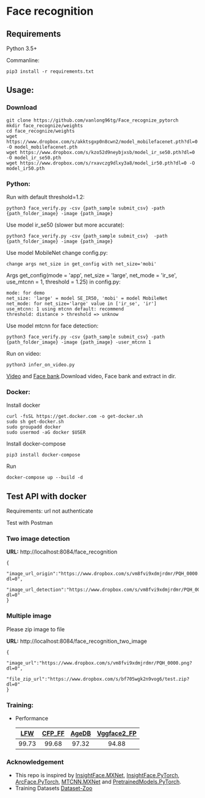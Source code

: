 # Face recognition
## Requirements
Python 3.5+

Commanline:
```
pip3 install -r requirements.txt
```

## Usage:
### Download
```
git clone https://github.com/vanlong96tg/Face_recognize_pytorch
mkdir face_recognize/weights
cd face_recognize/weights
wget https://www.dropbox.com/s/akktsgxp0n8cwn2/model_mobilefacenet.pth?dl=0 -O model_mobilefacenet.pth
wget https://www.dropbox.com/s/kzo52d9neybjxsb/model_ir_se50.pth?dl=0 -O model_ir_se50.pth
wget https://www.dropbox.com/s/rxavczg9dlxy3a8/model_ir50.pth?dl=0 -O model_ir50.pth
```
### Python:
Run with default threshold=1.2:
```
python3 face_verify.py -csv {path_sample submit_csv} -path {path_folder_image} -image {path_image}
```
Use model ir_se50 (slower but more accurate): 
```
python3 face_verify.py -csv {path_sample submit_csv}  -path {path_folder_image} -image {path_image}
```
Use model MobileNet change config.py: 
```
change args net_size in get_config with net_size='mobi'
```
Args get_config(mode = 'app', net_size = 'large', net_mode = 'ir_se', use_mtcnn = 1, threshold = 1.25) in config.py:
```
mode: for demo
net_size: 'large' = model SE_IR50, 'mobi' = model MobileNet
net_mode: for net_size='large' value in ['ir_se', 'ir']
use_mtcnn: 1 using mtcnn default: recommend
threshold: distance > threshold => unknow 

```
Use model mtcnn for face detection: 
```
python3 face_verify.py -csv {path_sample submit_csv} -path {path_folder_image} -image {path_image} -user_mtcnn 1
```
Run on video: 
```
python3 infer_on_video.py 
```
[Video](https://www.dropbox.com/s/7g26jvp1j4epo7n/video.mp4?dl=0) and [Face bank](https://www.dropbox.com/s/4pstxap2uozvukc/Face_bank.zip?dl=0).Download video, Face bank and extract in dir.

### Docker:
Install docker
```
curl -fsSL https://get.docker.com -o get-docker.sh
sudo sh get-docker.sh
sudo groupadd docker
sudo usermod -aG docker $USER
```
Install docker-compose
```
pip3 install docker-compose
```
Run
```
docker-compose up --build -d
```
## Test API with docker
Requirements: url not authenticate

Test with Postman
### Two image detection
**URL:** http://localhost:8084/face_recognition
```
{
	"image_url_origin":"https://www.dropbox.com/s/vm8fvi9xdmjrdmr/PQH_0000.png?dl=0",
	"image_url_detection":"https://www.dropbox.com/s/vm8fvi9xdmjrdmr/PQH_0000.png?dl=0"
}
```
### Multiple image 
Please zip image to file

**URL:** http://localhost:8084/face_recognition_two_image
```
{
	"image_url":"https://www.dropbox.com/s/vm8fvi9xdmjrdmr/PQH_0000.png?dl=0",
	"file_zip_url":"https://www.dropbox.com/s/bf705wgk2n9vog6/test.zip?dl=0"
}
```
### Training:
* Performance

	|[LFW](https://hal.inria.fr/file/index/docid/321923/filename/Huang_long_eccv2008-lfw.pdf)|[CFP_FF](http://www.cfpw.io/paper.pdf)|[AgeDB](http://openaccess.thecvf.com/content_cvpr_2017_workshops/w33/papers/Moschoglou_AgeDB_The_First_CVPR_2017_paper.pdf)|[Vggface2_FP](https://arxiv.org/pdf/1710.08092.pdf)|
	|:---:|:---:|:---:|:---:|
	|99.73|99.68|97.32|94.88|

### Acknowledgement 
* This repo is inspired by [InsightFace.MXNet](https://github.com/deepinsight/insightface), [InsightFace.PyTorch](https://github.com/TreB1eN/InsightFace_Pytorch), [ArcFace.PyTorch](https://github.com/ronghuaiyang/arcface-pytorch), [MTCNN.MXNet](https://github.com/pangyupo/mxnet_mtcnn_face_detection) and [PretrainedModels.PyTorch](https://github.com/Cadene/pretrained-models.pytorch).
* Training Datasets [Dataset-Zoo](https://github.com/deepinsight/insightface/wiki/Dataset-Zoo)
